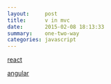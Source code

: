 ```yaml
---
layout:     post
title:      v in mvc
date:       2015-02-08 18:13:33
summary:    one-two-way
categories: javascript
---
```


[react](/react.html)

[angular](/angular.html)
